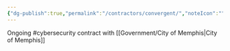 ```yaml
---
{"dg-publish":true,"permalink":"/contractors/convergent/","noteIcon":"","created":"2025-05-20T10:31:33.687-05:00"}
---
```


Ongoing #cybersecurity contract with [[Government/City of Memphis\|City of Memphis]]
